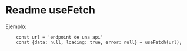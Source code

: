 # Readme useFetch

Ejemplo:

``` 
    const url = 'endpoint de una api'
    const {data: null, loading: true, error: null} = useFetch(url);

```